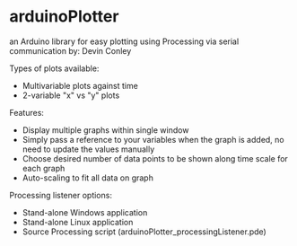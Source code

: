 # arduinoPlotter
an Arduino library for easy plotting using Processing via serial communication
by: Devin Conley

Types of plots available:
* Multivariable plots against time
* 2-variable "x" vs "y" plots

Features:
* Display multiple graphs within single window 
* Simply pass a reference to your variables when the graph is added, no need to update the values manually
* Choose desired number of data points to be shown along time scale for each graph
* Auto-scaling to fit all data on graph

Processing listener options:
* Stand-alone Windows application
* Stand-alone Linux application
* Source Processing script (arduinoPlotter_processingListener.pde)
